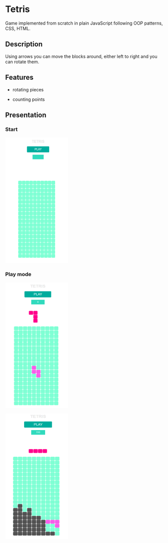 # Tetris

Game implemented from scratch in plain JavaScript following OOP patterns, CSS, HTML.

## Description

Using arrows you can move the blocks around, either left to right and you can rotate them.

## Features

- rotating pieces

- counting points

## Presentation

### Start

<img src="pictures/tetris1.PNG"
     alt="Start"
     width="200" 
     height="400"/>

### Play mode

<img src="pictures/tetris2.PNG"
     alt="Play mode"
     width="200" 
     height="400"/>


<img src="pictures/tetris3.PNG"
     alt="Play mode"
     width="200" 
     height="400"/>

